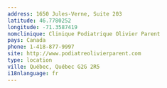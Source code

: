 ```yaml
---
address: 1650 Jules-Verne, Suite 203
latitude: 46.7780252
longitude: -71.3587419
nomclinique: Clinique Podiatrique Olivier Parent
pays: Canada
phone: 1-418-877-9997
site: http://www.podiatreolivierparent.com
type: location
ville: Québec, Québec G2G 2R5
i18nlanguage: fr
---
```


